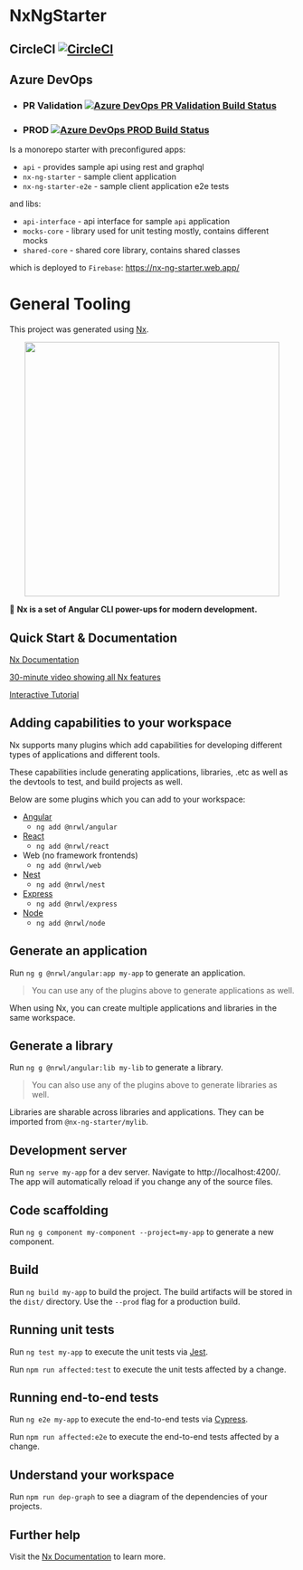 # NxNgStarter

## CircleCI [![CircleCI](https://circleci.com/gh/rfprod/nx-ng-starter.svg?style=svg)](https://circleci.com/gh/rfprod/nx-ng-starter)

## Azure DevOps

- ### PR Validation [![Azure DevOps PR Validation Build Status](https://rfprod.visualstudio.com/nx-ng-starter/_apis/build/status/PR%20Validation?branchName=master)](https://rfprod.visualstudio.com/nx-ng-starter/_build/latest?definitionId=13&branchName=master)

- ### PROD [![Azure DevOps PROD Build Status](https://rfprod.visualstudio.com/nx-ng-starter/_apis/build/status/PROD?branchName=master)](https://rfprod.visualstudio.com/nx-ng-starter/_build/latest?definitionId=14&branchName=master)

Is a monorepo starter with preconfigured apps:

- `api` - provides sample api using rest and graphql
- `nx-ng-starter` - sample client application
- `nx-ng-starter-e2e` - sample client application e2e tests

and libs:

- `api-interface` - api interface for sample `api` application
- `mocks-core` - library used for unit testing mostly, contains different mocks
- `shared-core` - shared core library, contains shared classes

which is deployed to `Firebase`: https://nx-ng-starter.web.app/

# General Tooling

This project was generated using [Nx](https://nx.dev).

<p align="center"><img src="https://raw.githubusercontent.com/nrwl/nx/master/nx-logo.png" width="450"></p>

🔎 **Nx is a set of Angular CLI power-ups for modern development.**

## Quick Start & Documentation

[Nx Documentation](https://nx.dev)

[30-minute video showing all Nx features](https://nx.dev/getting-started/what-is-nx)

[Interactive Tutorial](https://nx.dev/tutorial/01-create-application)

## Adding capabilities to your workspace

Nx supports many plugins which add capabilities for developing different types of applications and different tools.

These capabilities include generating applications, libraries, .etc as well as the devtools to test, and build projects as well.

Below are some plugins which you can add to your workspace:

- [Angular](https://angular.io)
  - `ng add @nrwl/angular`
- [React](https://reactjs.org)
  - `ng add @nrwl/react`
- Web (no framework frontends)
  - `ng add @nrwl/web`
- [Nest](https://nestjs.com)
  - `ng add @nrwl/nest`
- [Express](https://expressjs.com)
  - `ng add @nrwl/express`
- [Node](https://nodejs.org)
  - `ng add @nrwl/node`

## Generate an application

Run `ng g @nrwl/angular:app my-app` to generate an application.

> You can use any of the plugins above to generate applications as well.

When using Nx, you can create multiple applications and libraries in the same workspace.

## Generate a library

Run `ng g @nrwl/angular:lib my-lib` to generate a library.

> You can also use any of the plugins above to generate libraries as well.

Libraries are sharable across libraries and applications. They can be imported from `@nx-ng-starter/mylib`.

## Development server

Run `ng serve my-app` for a dev server. Navigate to http://localhost:4200/. The app will automatically reload if you change any of the source files.

## Code scaffolding

Run `ng g component my-component --project=my-app` to generate a new component.

## Build

Run `ng build my-app` to build the project. The build artifacts will be stored in the `dist/` directory. Use the `--prod` flag for a production build.

## Running unit tests

Run `ng test my-app` to execute the unit tests via [Jest](https://jestjs.io).

Run `npm run affected:test` to execute the unit tests affected by a change.

## Running end-to-end tests

Run `ng e2e my-app` to execute the end-to-end tests via [Cypress](https://www.cypress.io).

Run `npm run affected:e2e` to execute the end-to-end tests affected by a change.

## Understand your workspace

Run `npm run dep-graph` to see a diagram of the dependencies of your projects.

## Further help

Visit the [Nx Documentation](https://nx.dev) to learn more.
